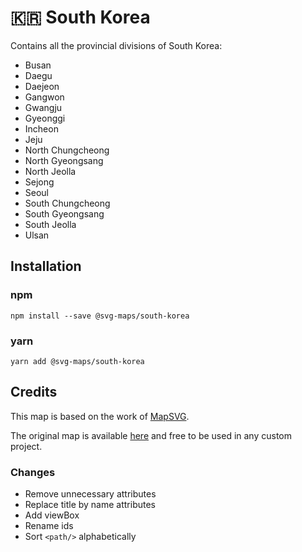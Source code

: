 # 🇰🇷 South Korea

Contains all the provincial divisions of South Korea:
* Busan
* Daegu
* Daejeon
* Gangwon
* Gwangju
* Gyeonggi
* Incheon
* Jeju
* North Chungcheong
* North Gyeongsang
* North Jeolla
* Sejong
* Seoul
* South Chungcheong
* South Gyeongsang
* South Jeolla
* Ulsan

## Installation

### npm

`npm install --save @svg-maps/south-korea`

### yarn

`yarn add @svg-maps/south-korea`

## Credits

This map is based on the work of [MapSVG](https://mapsvg.com).

The original map is available [here](https://mapsvg.com/maps/south-korea) and free to be used in any custom project.

### Changes

* Remove unnecessary attributes
* Replace title by name attributes
* Add viewBox
* Rename ids
* Sort `<path/>` alphabetically
